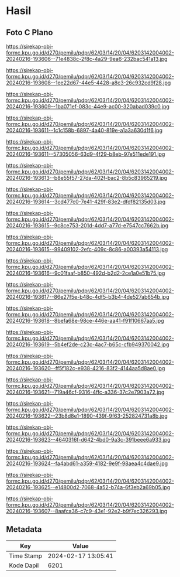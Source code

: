 # Hasil

## Foto C Plano

https://sirekap-obj-formc.kpu.go.id/d270/pemilu/pdpr/62/03/14/20/04/6203142004002-20240216-193606--71e4838c-2f8c-4a29-9ea6-232bac541a13.jpg

https://sirekap-obj-formc.kpu.go.id/d270/pemilu/pdpr/62/03/14/20/04/6203142004002-20240216-193608--1ee22d67-44e5-4428-a8c3-26c932cd9f28.jpg

https://sirekap-obj-formc.kpu.go.id/d270/pemilu/pdpr/62/03/14/20/04/6203142004002-20240216-193609--1ba071ef-083c-44e9-ac00-320abad039c0.jpg

https://sirekap-obj-formc.kpu.go.id/d270/pemilu/pdpr/62/03/14/20/04/6203142004002-20240216-193611--1c1c158b-6897-4a40-819e-a1a3a630d1f6.jpg

https://sirekap-obj-formc.kpu.go.id/d270/pemilu/pdpr/62/03/14/20/04/6203142004002-20240216-193611--57305056-63d9-4f29-b8eb-97e511ede191.jpg

https://sirekap-obj-formc.kpu.go.id/d270/pemilu/pdpr/62/03/14/20/04/6203142004002-20240216-193613--b8e55f57-27da-402f-bac2-8b5c83965219.jpg

https://sirekap-obj-formc.kpu.go.id/d270/pemilu/pdpr/62/03/14/20/04/6203142004002-20240216-193614--3cd477c0-7e41-429f-83e2-dfdf82135d03.jpg

https://sirekap-obj-formc.kpu.go.id/d270/pemilu/pdpr/62/03/14/20/04/6203142004002-20240216-193615--9c8ce753-201d-4dd7-a77d-e7547cc7662b.jpg

https://sirekap-obj-formc.kpu.go.id/d270/pemilu/pdpr/62/03/14/20/04/6203142004002-20240216-193615--99409102-2efc-409c-8c86-a00393a54113.jpg

https://sirekap-obj-formc.kpu.go.id/d270/pemilu/pdpr/62/03/14/20/04/6203142004002-20240216-193616--9c01faaf-b850-492d-b2d2-2ce1a0e51b75.jpg

https://sirekap-obj-formc.kpu.go.id/d270/pemilu/pdpr/62/03/14/20/04/6203142004002-20240216-193617--86e27f5e-b48c-4df5-b3b4-4de527ab654b.jpg

https://sirekap-obj-formc.kpu.go.id/d270/pemilu/pdpr/62/03/14/20/04/6203142004002-20240216-193618--8befa68e-98ce-446e-aa41-f91f10667aa5.jpg

https://sirekap-obj-formc.kpu.go.id/d270/pemilu/pdpr/62/03/14/20/04/6203142004002-20240216-193619--5b4ef2de-c23c-4ac7-b65c-cfb949370042.jpg

https://sirekap-obj-formc.kpu.go.id/d270/pemilu/pdpr/62/03/14/20/04/6203142004002-20240216-193620--ff5f182c-e938-4216-83f2-4144aa5d8ae0.jpg

https://sirekap-obj-formc.kpu.go.id/d270/pemilu/pdpr/62/03/14/20/04/6203142004002-20240216-193621--719a46cf-9316-4ffc-a336-37c2e7903a72.jpg

https://sirekap-obj-formc.kpu.go.id/d270/pemilu/pdpr/62/03/14/20/04/6203142004002-20240216-193622--23b8d8e1-1890-439f-9f63-252824731a8b.jpg

https://sirekap-obj-formc.kpu.go.id/d270/pemilu/pdpr/62/03/14/20/04/6203142004002-20240216-193623--4640316f-d642-4bd0-9a3c-391beee6a933.jpg

https://sirekap-obj-formc.kpu.go.id/d270/pemilu/pdpr/62/03/14/20/04/6203142004002-20240216-193624--fa4abd61-a359-4182-9e9f-98aea4c4dae9.jpg

https://sirekap-obj-formc.kpu.go.id/d270/pemilu/pdpr/62/03/14/20/04/6203142004002-20240216-193625--e14800d2-7068-4a52-b74a-6f3eb2a69b05.jpg

https://sirekap-obj-formc.kpu.go.id/d270/pemilu/pdpr/62/03/14/20/04/6203142004002-20240216-193607--8aafca36-c7c9-43e1-92e2-b9f7ec326293.jpg


## Metadata

| Key        | Value               |
| ---------- | ------------------- |
| Time Stamp | 2024-02-17 13:05:41 |
| Kode Dapil | 6201                |



